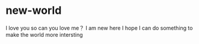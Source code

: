 # new-world
I love you so can you love me？
I am new here
I hope I can do something to make the world more intersting
